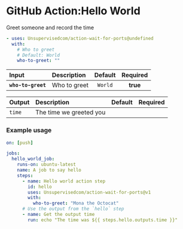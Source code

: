 <!-- start title -->

# GitHub Action:Hello World

<!-- end title -->
<!-- start description -->

Greet someone and record the time

<!-- end description -->
<!-- start contents -->
<!-- end contents -->
<!-- start usage -->

```yaml
- uses: Unsupervisedcom/action-wait-for-ports@undefined
  with:
    # Who to greet
    # Default: World
    who-to-greet: ""
```

<!-- end usage -->
   <!-- start inputs -->

| **Input**          | **Description** | **Default** | **Required** |
| :----------------- | :-------------- | :---------: | :----------: |
| **`who-to-greet`** | Who to greet    |   `World`   |   **true**   |

<!-- end inputs -->
   <!-- start outputs -->

| **Output** | **Description**         | **Default** | **Required** |
| :--------- | :---------------------- | ----------- | ------------ |
| `time`     | The time we greeted you |             |              |

<!-- end outputs -->
   <!-- start examples -->

### Example usage

```yaml
on: [push]

jobs:
  hello_world_job:
    runs-on: ubuntu-latest
    name: A job to say hello
    steps:
      - name: Hello world action step
        id: hello
        uses: Unsupervisedcom/action-wait-for-ports@v1
        with:
          who-to-greet: "Mona the Octocat"
      # Use the output from the `hello` step
      - name: Get the output time
        run: echo "The time was ${{ steps.hello.outputs.time }}"
```

<!-- end examples -->
<!-- start [.github/ghdocs/examples/] -->
<!-- end [.github/ghdocs/examples/] -->
